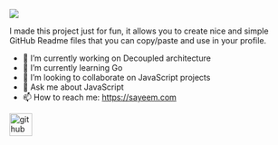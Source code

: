 ![](https://arturssmirnovs.github.io/github-profile-readme-generator/images/banner.png)

I made this project just for fun, it allows you to create nice and simple GitHub Readme files that you can copy/paste and use in your profile.

- 🔭 I’m currently working on Decoupled architecture 
- 🌱 I’m currently learning Go 
- 👯 I’m looking to collaborate on JavaScript projects 
- 💬 Ask me about JavaScript 
- 📫 How to reach me: https://sayeem.com 


[<img src='https://cdn.jsdelivr.net/npm/simple-icons@3.0.1/icons/github.svg' alt='github' height='40'>](https://github.com/sayeems)  
